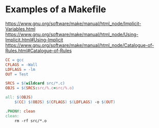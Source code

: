 # Examples of a Makefile

https://www.gnu.org/software/make/manual/html_node/Implicit-Variables.html
https://www.gnu.org/software/make/manual/html_node/Using-Implicit.html#Using-Implicit
https://www.gnu.org/software/make/manual/html_node/Catalogue-of-Rules.html#Catalogue-of-Rules

```makefile
CC = gcc
CFLAGS = -Wall
LDFLAGS = -lm
OUT = Test

SRCS = $(wildcard src/*.c)
OBJS = $(SRCS:src/%.c=src/%.o)

all: $(OBJS)
	$(CC) $(OBJS) $(CFLAGS) $(LDFLAGS) -o $(OUT)

.PHONY: clean
clean: 
	rm -rf src/*.o
```
